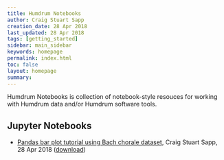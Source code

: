 ```yaml
---
title: Humdrum Notebooks
author: Craig Stuart Sapp
creation_date: 28 Apr 2018
last_updated: 28 Apr 2018
tags: [getting_started]
sidebar: main_sidebar
keywords: homepage
permalink: index.html
toc: false
layout: homepage
summary: 
---
```


Humdrum Notebooks is collection of notebook-style resouces for working with Humdrum data
and/or Humdrum software tools.

<h2> Jupyter Notebooks </h2>
<ul>
<li> <a href="jupyter/craig/barplots">Pandas bar plot tutorial using Bach chorale dataset</a>, Craig Stuart Sapp, 28 Apr 2018
(<a href="jupyter/craig/barplots/barplots.ipynb">download</a>)
<ul>



